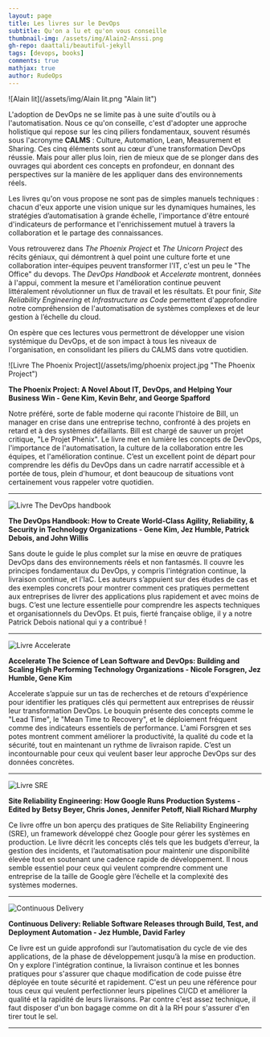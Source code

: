 ```yaml
---
layout: page
title: Les livres sur le DevOps
subtitle: Qu'on a lu et qu'on vous conseille	
thumbnail-img: /assets/img/Alain2-Anssi.png
gh-repo: daattali/beautiful-jekyll
tags: [devops, books]
comments: true
mathjax: true
author: RudeOps
---
```


![Alain lit](/assets/img/Alain lit.png "Alain lit")

L'adoption de DevOps ne se limite pas à une suite d'outils ou à l'automatisation. Nous ce qu'on conseille, c'est d'adopter une approche holistique qui repose sur les cinq piliers fondamentaux, souvent résumés sous l'acronyme **CALMS** : Culture, Automation, Lean, Measurement et Sharing. Ces cinq éléments sont au cœur d'une transformation DevOps réussie. Mais pour aller plus loin, rien de mieux que de se plonger dans des ouvrages qui abordent ces concepts en profondeur, en donnant des perspectives sur la manière de les appliquer dans des environnements réels.

Les livres qu'on vous propose ne sont pas de simples manuels techniques : chacun d'eux apporte une vision unique sur les dynamiques humaines, les stratégies d’automatisation à grande échelle, l'importance d'être entouré d'indicateurs de performance et l'enrichissement mutuel à travers la collaboration et le partage des connaissances.

Vous retrouverez dans *The Phoenix Project* et *The Unicorn Project* des récits géniaux, qui démontrent à quel point une culture forte et une collaboration inter-équipes peuvent transformer l'IT, c'est un peu le "The Office" du devops. The *DevOps Handbook* et *Accelerate* montrent, données à l'appui, comment la mesure et l'amélioration continue peuvent littéralement révolutionner un flux de travail et les résultats. Et pour finir, *Site Reliability Engineering* et *Infrastructure as Code* permettent d'approfondire notre compréhension de l'automatisation de systèmes complexes et de leur gestion à l’échelle du cloud.

On espère que ces lectures vous permettront de développer une vision systémique du DevOps, et de son impact à tous les niveaux de l'organisation, en consolidant les piliers du CALMS dans votre quotidien.


![Livre The Phoenix Project](/assets/img/phoenix project.jpg "The Phoenix Project")

**The Phoenix Project: A Novel About IT, DevOps, and Helping Your Business Win - Gene Kim, Kevin Behr, and George Spafford**

Notre préféré, sorte de fable moderne qui raconte l’histoire de Bill, un manager en crise dans une entreprise techno, confronté à des projets en retard et à des systèmes défaillants. Bill est chargé de sauver un projet critique, "Le Projet Phénix". Le livre met en lumière les concepts de DevOps, l'importance de l'automatisation, la culture de la collaboration entre les équipes, et l'amélioration continue. C’est un excellent point de départ pour comprendre les défis du DevOps dans un cadre narratif accessible et à portée de tous, plein d'humour, et dont beaucoup de situations vont certainement vous rappeler votre quotidien.

---

![Livre The DevOps handbook](/assets/img/devops_handbook.jpg "The DevOps handbook")

**The DevOps Handbook: How to Create World-Class Agility, Reliability, & Security in Technology Organizations - Gene Kim, Jez Humble, Patrick Debois, and John Willis**

Sans doute le guide le plus complet sur la mise en œuvre de pratiques DevOps dans des environnements réels et non fantasmés. Il couvre les principes fondamentaux du DevOps, y compris l'intégration continue, la livraison continue, et l'IaC. Les auteurs s’appuient sur des études de cas et des exemples concrets pour montrer comment ces pratiques permettent aux entreprises de livrer des applications plus rapidement et avec moins de bugs. C’est une lecture essentielle pour comprendre les aspects techniques et organisationnels du DevOps. Et puis, fierté française oblige, il y a notre Patrick Debois national qui y a contribué !

---

![Livre Accelerate](/assets/img/accelerate.jpg "Accelerate")

**Accelerate The Science of Lean Software and DevOps: Building and Scaling High Performing Technology Organizations - Nicole Forsgren, Jez Humble, Gene Kim**

Accelerate s’appuie sur un tas de recherches et de retours d'expérience pour identifier les pratiques clés qui permettent aux entreprises de réussir leur transformation DevOps. Le bouquin présente des concepts comme le "Lead Time", le "Mean Time to Recovery", et le déploiement fréquent comme des indicateurs essentiels de performance. L'ami Forsgren et ses potes montrent comment améliorer la productivité, la qualité du code et la sécurité, tout en maintenant un rythme de livraison rapide. C’est un incontournable pour ceux qui veulent baser leur approche DevOps sur des données concrètes.

---

![Livre SRE](/assets/img/Site-Reliability-Engineering.jfif "Site Reliability Engineering")

**Site Reliability Engineering: How Google Runs Production Systems - Edited by Betsy Beyer, Chris Jones, Jennifer Petoff, Niall Richard Murphy**

Ce livre offre un bon aperçu des pratiques de Site Reliability Engineering (SRE), un framework développé chez Google pour gérer les systèmes en production. Le livre décrit les concepts clés tels que les budgets d’erreur, la gestion des incidents, et l’automatisation pour maintenir une disponibilité élevée tout en soutenant une cadence rapide de développement. Il nous semble essentiel pour ceux qui veulent comprendre comment une entreprise de la taille de Google gère l’échelle et la complexité des systèmes modernes.

---

![Continuous Delivery](/assets/img/cdelivery.jpg "Continuous Delivery")

**Continuous Delivery: Reliable Software Releases through Build, Test, and Deployment Automation - Jez Humble, David Farley**

Ce livre est un guide approfondi sur l’automatisation du cycle de vie des applications, de la phase de développement jusqu’à la mise en production. On y explore l'intégration continue, la livraison continue et les bonnes pratiques pour s'assurer que chaque modification de code puisse être déployée en toute sécurité et rapidement. C'est un peu une référence pour tous ceux qui veulent perfectionner leurs pipelines CI/CD et améliorer la qualité et la rapidité de leurs livraisons. Par contre c'est assez technique, il faut disposer d'un bon bagage comme on dit à la RH pour s'assurer d'en tirer tout le sel.

---


